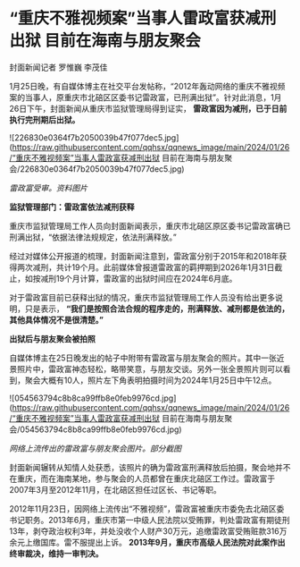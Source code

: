 # “重庆不雅视频案”当事人雷政富获减刑出狱 目前在海南与朋友聚会

封面新闻记者 罗惟巍 李茂佳

1月25日晚，有自媒体博主在社交平台发帖称，“2012年轰动网络的重庆不雅视频案的当事人，原重庆市北碚区区委书记雷政富，已刑满出狱”。针对此消息，1月26日下午，封面新闻从重庆市监狱管理局得到证实，
**雷政富因为减刑，已于日前执行完刑期后出狱。**

![226830e0364f7b2050039b47f077dec5.jpg](https://raw.githubusercontent.com/qqhsx/qqnews_image/main/2024/01/26/“重庆不雅视频案”当事人雷政富获减刑出狱 目前在海南与朋友聚会/226830e0364f7b2050039b47f077dec5.jpg)

_雷政富受审。资料图片_

**监狱管理部门：雷政富依法减刑获释**

重庆市监狱管理局工作人员向封面新闻表示，重庆市北碚区原区委书记雷政富确已刑满出狱，“依据法律法规规定，依法刑满释放。”

经过对媒体公开报道的梳理，封面新闻注意到，雷政富分别于2015年和2018年获得两次减刑，共计19个月。此前媒体曾报道雷政富的羁押期到2026年1月31日截止，如按减刑19个月计算，雷政富的出狱时间应在2024年6月底。

对于雷政富目前已获释出狱的情况，重庆市监狱管理局工作人员没有给出更多说明，只是表示，
**“我们是按照合法合规的程序走的，刑满释放、减刑都是依法的，其他具体情况不是很清楚。”**

**出狱后与朋友聚会被拍照**

自媒体博主在25日晚发出的帖子中附带有雷政富与朋友聚会的照片。其中一张近景照片中，雷政富神态轻松，略带笑意，与朋友交谈。另外一张全景照片则可以看到，聚会大概有10人，照片左下角表明拍摄时间为2024年1月25日中午12点。

![054563794c8b8ca99ffb8e0feb9976cd.jpg](https://raw.githubusercontent.com/qqhsx/qqnews_image/main/2024/01/26/“重庆不雅视频案”当事人雷政富获减刑出狱 目前在海南与朋友聚会/054563794c8b8ca99ffb8e0feb9976cd.jpg)

_网络上流传出的雷政富与朋友聚会图片。部分截图_

封面新闻辗转从知情人处获悉，该照片的确为雷政富刑满释放后拍摄，聚会地并不在重庆，而在海南某地，参与聚会的人员都曾在重庆北碚区工作过。雷政富于2007年3月至2012年11月，在北碚区担任过区长、书记等职。

2012年11月23日，因网络上流传出“不雅视频”，雷政富被重庆市委免去北碚区委书记职务。2013年6月，重庆市第一中级人民法院以受贿罪，判处雷政富有期徒刑13年，剥夺政治权利3年，并处没收个人财产30万元，追缴雷政富受贿赃款316万余元上缴国库。雷不服提出上诉。
**2013年9月，重庆市高级人民法院对此案作出终审裁决，维持一审判决。**


